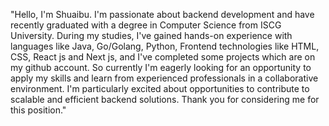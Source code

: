 "Hello, I'm Shuaibu. I'm passionate about backend development and have recently graduated with a degree in Computer Science from ISCG University. During my studies, I've gained hands-on experience with languages like Java, Go/Golang, Python, Frontend technologies like HTML, CSS, React js and Next js, and I've completed some projects which are on my github account. So currently I'm eagerly looking for an opportunity to apply my skills and learn from experienced professionals in a collaborative environment. I'm particularly excited about opportunities to contribute to scalable and efficient backend solutions. Thank you for considering me for this position."